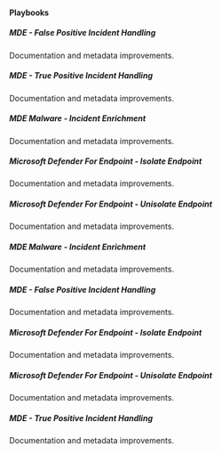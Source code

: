 
#### Playbooks
##### MDE - False Positive Incident Handling
Documentation and metadata improvements.
##### MDE - True Positive Incident Handling
Documentation and metadata improvements.
##### MDE Malware - Incident Enrichment
Documentation and metadata improvements.
##### Microsoft Defender For Endpoint - Isolate Endpoint
Documentation and metadata improvements.
##### Microsoft Defender For Endpoint - Unisolate Endpoint
Documentation and metadata improvements.
##### MDE Malware - Incident Enrichment
Documentation and metadata improvements.
##### MDE - False Positive Incident Handling
Documentation and metadata improvements.
##### Microsoft Defender For Endpoint - Isolate Endpoint
Documentation and metadata improvements.
##### Microsoft Defender For Endpoint - Unisolate Endpoint
Documentation and metadata improvements.
##### MDE - True Positive Incident Handling
Documentation and metadata improvements.
